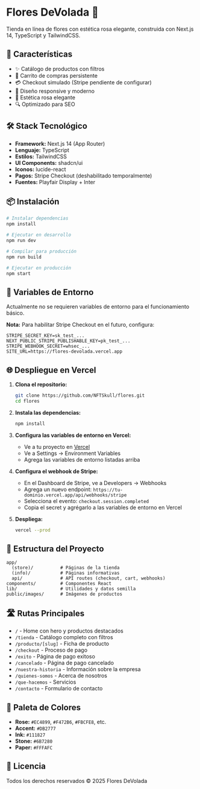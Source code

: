 # Flores DeVolada 🌹

Tienda en línea de flores con estética rosa elegante, construida con Next.js 14, TypeScript y TailwindCSS.

## 🚀 Características

- ✨ Catálogo de productos con filtros
- 🛒 Carrito de compras persistente
- 💳 Checkout simulado (Stripe pendiente de configurar)
- 📱 Diseño responsive y moderno
- 🎨 Estética rosa elegante
- 🔍 Optimizado para SEO

## 🛠️ Stack Tecnológico

- **Framework:** Next.js 14 (App Router)
- **Lenguaje:** TypeScript
- **Estilos:** TailwindCSS
- **UI Components:** shadcn/ui
- **Iconos:** lucide-react
- **Pagos:** Stripe Checkout (deshabilitado temporalmente)
- **Fuentes:** Playfair Display + Inter

## 📦 Instalación

```bash
# Instalar dependencias
npm install

# Ejecutar en desarrollo
npm run dev

# Compilar para producción
npm run build

# Ejecutar en producción
npm start
```

## 🔐 Variables de Entorno

Actualmente no se requieren variables de entorno para el funcionamiento básico.

**Nota:** Para habilitar Stripe Checkout en el futuro, configura:

```env
STRIPE_SECRET_KEY=sk_test_...
NEXT_PUBLIC_STRIPE_PUBLISHABLE_KEY=pk_test_...
STRIPE_WEBHOOK_SECRET=whsec_...
SITE_URL=https://flores-devolada.vercel.app
```

## 🌐 Despliegue en Vercel

1. **Clona el repositorio:**
   ```bash
   git clone https://github.com/NFTSkull/flores.git
   cd flores
   ```

2. **Instala las dependencias:**
   ```bash
   npm install
   ```

3. **Configura las variables de entorno en Vercel:**
   - Ve a tu proyecto en [Vercel](https://vercel.com)
   - Ve a Settings → Environment Variables
   - Agrega las variables de entorno listadas arriba

4. **Configura el webhook de Stripe:**
   - En el Dashboard de Stripe, ve a Developers → Webhooks
   - Agrega un nuevo endpoint: `https://tu-dominio.vercel.app/api/webhooks/stripe`
   - Selecciona el evento: `checkout.session.completed`
   - Copia el secret y agrégarlo a las variables de entorno en Vercel

5. **Despliega:**
   ```bash
   vercel --prod
   ```

## 📁 Estructura del Proyecto

```
app/
  (store)/          # Páginas de la tienda
  (info)/           # Páginas informativas
  api/              # API routes (checkout, cart, webhooks)
components/         # Componentes React
lib/                # Utilidades y datos semilla
public/images/      # Imágenes de productos
```

## 🛣️ Rutas Principales

- `/` - Home con hero y productos destacados
- `/tienda` - Catálogo completo con filtros
- `/producto/[slug]` - Ficha de producto
- `/checkout` - Proceso de pago
- `/exito` - Página de pago exitoso
- `/cancelado` - Página de pago cancelado
- `/nuestra-historia` - Información sobre la empresa
- `/quienes-somos` - Acerca de nosotros
- `/que-hacemos` - Servicios
- `/contacto` - Formulario de contacto

## 🎨 Paleta de Colores

- **Rose:** `#EC4899`, `#F472B6`, `#FBCFE8`, etc.
- **Accent:** `#DB2777`
- **Ink:** `#111827`
- **Stone:** `#6B7280`
- **Paper:** `#FFFAFC`

## 📝 Licencia

Todos los derechos reservados © 2025 Flores DeVolada
